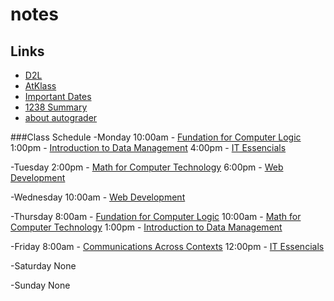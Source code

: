 # notes
## Links
- [D2L](https://learn.georgebrown.ca)
- [AtKlass](https://app.atklass.com)
- [Important Dates](https://www.georgebrown.ca/current-students/important-dates?term=27246&category=131)
- [1238 Summary](comp1238.md)
- [about autograder](autograder_instructions.md)


###Class Schedule
-Monday
10:00am - [Fundation for Computer Logic](https://learn.georgebrown.ca/d2l/home/337951)
1:00pm - [Introduction to Data Management](https://learn.georgebrown.ca/d2l/home/334969)
4:00pm - [IT Essencials](https://learn.georgebrown.ca/d2l/home/335096)

-Tuesday
2:00pm - [Math for Computer Technology](https://learn.georgebrown.ca/d2l/home/319780)
6:00pm - [Web Development](https://learn.georgebrown.ca/d2l/home/342908)

-Wednesday
10:00am - [Web Development](https://learn.georgebrown.ca/d2l/home/342908)

-Thursday
8:00am - [Fundation for Computer Logic](https://learn.georgebrown.ca/d2l/home/337951)
10:00am - [Math for Computer Technology](https://learn.georgebrown.ca/d2l/home/319780)
1:00pm - [Introduction to Data Management](https://learn.georgebrown.ca/d2l/home/334969)

-Friday
8:00am - [Communications Across Contexts](https://learn.georgebrown.ca/d2l/home/324984)
12:00pm - [IT Essencials](https://learn.georgebrown.ca/d2l/home/335096)

-Saturday
None

-Sunday
None
